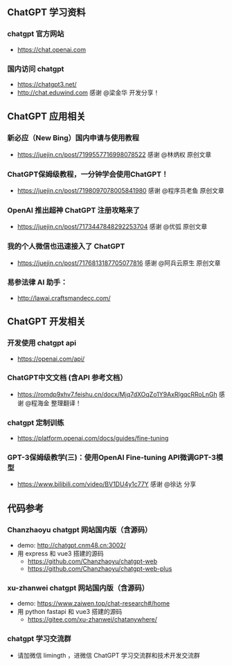 ## ChatGPT 学习资料

### chatgpt 官方网站
* <https://chat.openai.com>

### 国内访问 chatgpt
* <https://chatgpt3.net/>
* <http://chat.eduwind.com>  感谢 @梁金华 开发分享！

## ChatGPT 应用相关

### 新必应（New Bing）国内申请与使用教程 
* <https://juejin.cn/post/7199557716998078522> 感谢 @林炳权 原创文章

### ChatGPT保姆级教程，一分钟学会使用ChatGPT！
* <https://juejin.cn/post/7198097078005841980> 感谢 @程序员老鱼 原创文章

### OpenAI 推出超神 ChatGPT 注册攻略来了
* <https://juejin.cn/post/7173447848292253704> 感谢 @优弧 原创文章

### 我的个人微信也迅速接入了 ChatGPT
* <https://juejin.cn/post/7176813187705077816> 感谢 @阿兵云原生 原创文章

### 易参法律 AI 助手：
* <http://lawai.craftsmandecc.com/>

## ChatGPT 开发相关

### 开发使用 chatgpt api
* <https://openai.com/api/>

### ChatGPT中文文档 (含API 参考文档）
* <https://romdp9xhv7.feishu.cn/docx/Mjq7dXOqZo1Y9AxRlgqcRRoLnGh> 感谢 @程海金 整理翻译！

### chatgpt 定制训练
* <https://platform.openai.com/docs/guides/fine-tuning>

### GPT-3保姆级教学(三)：使用OpenAI Fine-tuning API微调GPT-3模型
* <https://www.bilibili.com/video/BV1DU4y1c77Y> 感谢 @徐达 分享 


## 代码参考
### Chanzhaoyu chatgpt 网站国内版（含源码）
* demo: <http://chatgpt.cnm48.cn:3002/>
* 用 express 和 vue3 搭建的源码 
  * <https://github.com/Chanzhaoyu/chatgpt-web>
  * <https://github.com/Chanzhaoyu/chatgpt-web-plus>

### xu-zhanwei chatgpt 网站国内版（含源码）
* demo: <https://www.zaiwen.top/chat-research#/home>
* 用 python fastapi 和 vue3 搭建的源码 
  * <https://gitee.com/xu-zhanwei/chatanywhere/>

### chatgpt 学习交流群
* 请加微信 limingth ，进微信 ChatGPT 学习交流群和技术开发交流群
